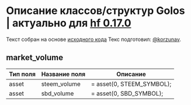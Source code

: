 # Описание классов/структур Golos | актуально для [hf 0.17.0](https://github.com/GolosChain/golos/releases/tag/v0.17.0)
Текст собран на основе [исходного кода](https://github.com/GolosChain/golos/tree/master/plugins/market_history/include/golos/plugins/market_history/market_history_objects.hpp)
Текс подготовил: [@korzunav](https://golos.io/@korzunav).
## market_volume


|Тип поля|Название поля|Описание|
|--------|-------------|--------|
|asset|steem_volume|= asset(0, STEEM_SYMBOL);|
|asset|sbd_volume|= asset(0, SBD_SYMBOL);|
